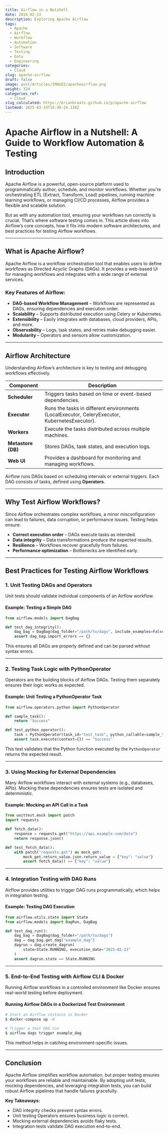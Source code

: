 ```yaml
---
title: Airflow in a Nutshell
date: 2018-02-23
description: Exploring Apache Airflow
tags:
  - Apache
  - Airflow
  - Workflow
  - Automation
  - Software
  - Testing
  - Data
  - Engineering
categories:
  - Cloud
slug: apache-airflow
draft: false
image: post/Articles/IMAGES/apacheairflow.png
weight: 324
categories_ref:
  - Cloud
slug_calculated: https://brianbraatz.github.io/p/apache-airflow
lastmod: 2025-03-14T16:40:24.138Z
---
```

# Apache Airflow in a Nutshell: A Guide to Workflow Automation & Testing

## Introduction

Apache Airflow is a powerful, open-source platform used to programmatically author, schedule, and monitor workflows. Whether you're orchestrating ETL (Extract, Transform, Load) pipelines, running machine learning workflows, or managing CI/CD processes, Airflow provides a flexible and scalable solution.

But as with any automation tool, ensuring your workflows run correctly is crucial. That’s where software testing comes in. This article dives into Airflow’s core concepts, how it fits into modern software architectures, and best practices for testing Airflow workflows.

***

## What is Apache Airflow?

Apache Airflow is a workflow orchestration tool that enables users to define workflows as Directed Acyclic Graphs (DAGs). It provides a web-based UI for managing workflows and integrates with a wide range of external services.

### **Key Features of Airflow:**

* **DAG-based Workflow Management** – Workflows are represented as DAGs, ensuring dependencies and execution order.
* **Scalability** – Supports distributed execution using Celery or Kubernetes.
* **Extensibility** – Easily integrates with databases, cloud providers, APIs, and more.
* **Observability** – Logs, task states, and retries make debugging easier.
* **Modularity** – Operators and sensors allow customization.

***

## Airflow Architecture

Understanding Airflow’s architecture is key to testing and debugging workflows effectively.

| Component          | Description                                                                                   |
| ------------------ | --------------------------------------------------------------------------------------------- |
| **Scheduler**      | Triggers tasks based on time or event-based dependencies.                                     |
| **Executor**       | Runs the tasks in different environments (LocalExecutor, CeleryExecutor, KubernetesExecutor). |
| **Workers**        | Execute the tasks distributed across multiple machines.                                       |
| **Metastore (DB)** | Stores DAGs, task states, and execution logs.                                                 |
| **Web UI**         | Provides a dashboard for monitoring and managing workflows.                                   |

Airflow runs DAGs based on scheduling intervals or external triggers. Each DAG consists of tasks, defined using **Operators**.

***

## Why Test Airflow Workflows?

Since Airflow orchestrates complex workflows, a minor misconfiguration can lead to failures, data corruption, or performance issues. Testing helps ensure:

* **Correct execution order** – DAGs execute tasks as intended.
* **Data integrity** – Data transformations produce the expected results.
* **Resilience** – Workflows recover gracefully from failures.
* **Performance optimization** – Bottlenecks are identified early.

***

## Best Practices for Testing Airflow Workflows

### 1. **Unit Testing DAGs and Operators**

Unit tests should validate individual components of an Airflow workflow.

#### Example: Testing a Simple DAG

```python
from airflow.models import DagBag

def test_dag_integrity():
    dag_bag = DagBag(dag_folder="/path/to/dags", include_examples=False)
    assert dag_bag.import_errors == {}
```

This ensures all DAGs are properly defined and can be parsed without syntax errors.

***

### 2. **Testing Task Logic with PythonOperator**

Operators are the building blocks of Airflow DAGs. Testing them separately ensures their logic works as expected.

#### Example: Unit Testing a PythonOperator Task

```python
from airflow.operators.python import PythonOperator

def sample_task():
    return "Success"

def test_python_operator():
    task = PythonOperator(task_id="test_task", python_callable=sample_task, dag=None)
    assert task.execute(context={}) == "Success"
```

This test validates that the Python function executed by the `PythonOperator` returns the expected result.

***

### 3. **Using Mocking for External Dependencies**

Many Airflow workflows interact with external systems (e.g., databases, APIs). Mocking these dependencies ensures tests are isolated and deterministic.

#### Example: Mocking an API Call in a Task

```python
from unittest.mock import patch
import requests

def fetch_data():
    response = requests.get("https://api.example.com/data")
    return response.json()

def test_fetch_data():
    with patch("requests.get") as mock_get:
        mock_get.return_value.json.return_value = {"key": "value"}
        assert fetch_data() == {"key": "value"}
```

***

### 4. **Integration Testing with DAG Runs**

Airflow provides utilities to trigger DAG runs programmatically, which helps in integration testing.

#### Example: Testing DAG Execution

```python
from airflow.utils.state import State
from airflow.models import DagRun, DagBag

def test_dag_run():
    dag_bag = DagBag(dag_folder="/path/to/dags")
    dag = dag_bag.get_dag("example_dag")
    dagrun = dag.create_dagrun(
        state=State.RUNNING, execution_date="2025-02-23"
    )
    assert dagrun.state == State.RUNNING
```

***

### 5. **End-to-End Testing with Airflow CLI & Docker**

Running Airflow workflows in a controlled environment like Docker ensures real-world testing before deployment.

#### Running Airflow DAGs in a Dockerized Test Environment

```sh
# Start an Airflow instance in Docker
$ docker-compose up -d

# Trigger a test DAG run
$ airflow dags trigger example_dag
```

This method helps in catching environment-specific issues.

***

## Conclusion

Apache Airflow simplifies workflow automation, but proper testing ensures your workflows are reliable and maintainable. By adopting unit tests, mocking dependencies, and leveraging integration tests, you can build robust Airflow pipelines that handle failures gracefully.

**Key Takeaways:**

* DAG integrity checks prevent syntax errors.
* Unit testing Operators ensures business logic is correct.
* Mocking external dependencies avoids flaky tests.
* Integration tests validate DAG execution end-to-end.
